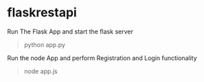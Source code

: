 # flaskrestapi

Run The Flask App and start the flask server

>python app.py

Run the node App and perform Registration and Login functionality

>node app.js

